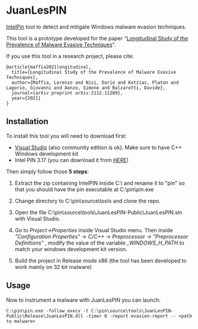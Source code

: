 # JuanLesPIN

[IntelPin](https://www.intel.com/content/www/us/en/developer/articles/tool/pin-a-binary-instrumentation-tool-downloads.html) tool to detect and mitigate Windows malware evasion techniques. 

This tool is a prototype developed for the paper "[Longitudinal Study of the Prevalence of Malware Evasive Techniques](https://arxiv.org/abs/2112.11289)". 

If you use this tool in a research project, please cite:
```
@article{maffia2021longitudinal,
  title={Longitudinal Study of the Prevalence of Malware Evasive Techniques},
  author={Maffia, Lorenzo and Nisi, Dario and Kotzias, Platon and Lagorio, Giovanni and Aonzo, Simone and Balzarotti, Davide},
  journal={arXiv preprint arXiv:2112.11289},
  year={2021}
}
```



## Installation
To install this tool you will need to download first:

 - [Visual Studio](https://visualstudio.microsoft.com/) (also community edition is ok). Make sure to have C++ Windows development kit
 - Intel PIN 3.17 (you can download it from [HERE](https://www.intel.com/content/www/us/en/developer/articles/tool/pin-a-binary-instrumentation-tool-downloads.html))

Then simply follow those **5 steps**:

1. Extract the zip containing IntelPIN inside C:\ and rename it to "pin" so that you should have the pin executable at C:\pin\pin.exe

2. Change directory to C:\pin\source\tools and clone the repo.

3. Open the file C:\pin\source\tools\JuanLesPIN-Public\JuanLesPIN.sln with Visual Studio.

4. Go to *Project->Properties* inside Visual Studio menu.
Then inside *"Configuration Properties" -> C/C++ -> Preprocessor -> "Preprocessor Definitions"* ,
modify the value of the variable *_WINDOWS_H_PATH* to match your windows development kit version.

5. Build the project in Release mode x86 (the tool has been developed to work mainly on 32 bit malware)


## Usage

Now to instrument a malware with JuanLesPIN you can launch:

```
C:\pin\pin.exe -follow_execv -t C:\pin\source\tools\JuanLesPIN-Public\Release\JuanLesPIN.dll -timer 0 -report evasion-report -- <path to malware>
```
